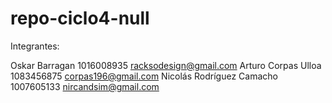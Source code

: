 # repo-ciclo4-null

Integrantes:

Oskar Barragan 1016008935 racksodesign@gmail.com
Arturo Corpas Ulloa 1083456875 corpas196@gmail.com
Nicolás Rodríguez Camacho 1007605133 nircandsim@gmail.com
